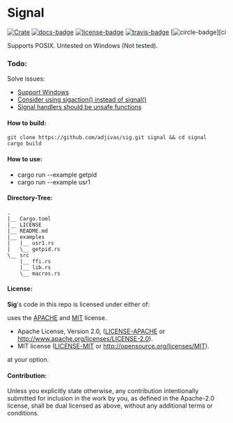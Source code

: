 # Signal

[![Crate][crate-badge]][crate] [![docs-badge][]][docs] [![license-badge][]][license] [![travis-badge][]][travis] [![circle-badge][]][ci

Supports POSIX. Untested on Windows (Not tested).

### Todo:
Solve issues:
* [Support Windows](https://github.com/adjivas/sig/issues/5)
* [Consider using sigaction() instead of signal()](https://github.com/adjivas/sig/issues/3)
* [Signal handlers should be unsafe functions](https://github.com/adjivas/sig/issues/2)

#### How to build:
```shell
git clone https://github.com/adjivas/sig.git signal && cd signal
cargo build
```

#### How to use:
* cargo run --example getpid
* cargo run --example usr1

#### Directory-Tree:
```shell
.
|__ Cargo.toml
|__ LICENSE
|__ README.md
|__ examples
|   |__ usr1.rs
|   \__ getpid.rs
\__ src
    |__ ffi.rs
    |__ lib.rs
    \__ macros.rs
```

#### License:
**Sig**'s code in this repo is licensed under either of:

uses the [APACHE][license-mit] and [MIT][license-apache] license.
 * Apache License, Version 2.0, ([LICENSE-APACHE](LICENSE-APACHE) or http://www.apache.org/licenses/LICENSE-2.0).
 * MIT license ([LICENSE-MIT](LICENSE-MIT) or http://opensource.org/licenses/MIT).

  [license-apache]: https://github.com/adjivas/sig/blob/master/LICENSE-APACHE
  [license-mit]: https://github.com/adjivas/sig/blob/master/LICENSE-MIT

  at your option.

#### Contribution:

Unless you explicitly state otherwise, any contribution intentionally submitted for inclusion in the work by you, as defined in the Apache-2.0 license, shall be dual licensed as above, without any additional terms or conditions.

[crate-badge]: https://img.shields.io/badge/crates.io-v0.1.1-orange.svg?style=flat-square
[crate]: https://crates.io/crates/sig
[docs-badge]: https://img.shields.io/badge/API-docs-blue.svg?style=flat-square
[docs]: http://adjivas.github.io/sig/sig
[license-badge]: https://img.shields.io/crates/l/cublas.svg?style=flat-square
[license]: https://github.com/adjivas/sig/blob/master/README.md#license
[travis-badge]: https://travis-ci.org/adjivas/sig.svg?style=flat-square
[travis]: https://travis-ci.org/adjivas/sig
[circle-badge]: https://circleci.com/gh/adjivas/sig/tree/master.svg?style=svg
[circle]: https://circleci.com/gh/adjivas/sig/tree/master
